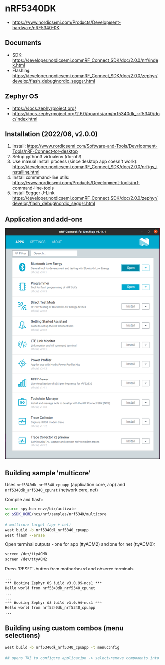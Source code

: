 # nRF5340DK
* https://www.nordicsemi.com/Products/Development-hardware/nRF5340-DK

## Documents
* SDK: https://developer.nordicsemi.com/nRF_Connect_SDK/doc/2.0.0/nrf/index.html
* Flashing: https://developer.nordicsemi.com/nRF_Connect_SDK/doc/2.0.0/zephyr/develop/flash_debug/nordic_segger.html

## Zephyr OS
* https://docs.zephyrproject.org/
* https://docs.zephyrproject.org/2.6.0/boards/arm/nrf5340dk_nrf5340/doc/index.html

## Installation (2022/06, v2.0.0)
1. Install: https://www.nordicsemi.com/Software-and-Tools/Development-Tools/nRF-Connect-for-desktop
1. Setup python3 virtualenv (do-oh!)
1. Use manual install process (since desktop app doesn't work): https://developer.nordicsemi.com/nRF_Connect_SDK/doc/2.0.0/nrf/gs_installing.html
1. Install commmand-line utils: https://www.nordicsemi.com/Products/Development-tools/nrf-command-line-tools
1. Install Segger J-Link: https://developer.nordicsemi.com/nRF_Connect_SDK/doc/2.0.0/zephyr/develop/flash_debug/nordic_segger.html

## Application and add-ons
![](nrf-connect-app.png "Application with add-ons") 

## Building sample 'multicore'
Uses  `nrf5340dk_nrf5340_cpuapp` (application core, app) and `nrf5340dk_nrf5340_cpunet` (network core, net)

Compile and flash:

```bash
source <python env>/bin/activate
cd $SDK_HOME/ncs/nrf/samples/nrf5340/multicore

# multicore target (app + net)
west build -b nrf5340dk_nrf5340_cpuapp
west flash --erase
```

Open terminal outputs - one for app (ttyACM2) and one for net (ttyACM0):
```bash
screen /dev/ttyACM0 
screen /dev/ttyACM2
```

Press 'RESET'-button from motherboard and observe terminals

```
...
*** Booting Zephyr OS build v3.0.99-ncs1 ***
Hello world from nrf5340dk_nrf5340_cpunet
...
...
*** Booting Zephyr OS build v3.0.99-ncs1 ***
Hello world from nrf5340dk_nrf5340_cpuapp
...
```

## Building using custom combos (menu selections)
```bash
west build -b nrf5340dk_nrf5340_cpuapp -t menuconfig

## opens TUI to configure application -> select/remove components into build
```
